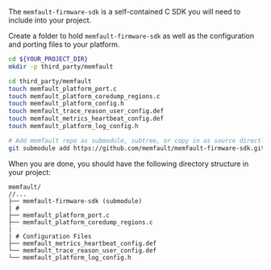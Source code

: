 The `memfault-firmware-sdk` is a self-contained C SDK you will need to include
into your project.

Create a folder to hold `memfault-firmware-sdk` as well as the configuration and
porting files to your platform.

```bash
cd ${YOUR_PROJECT_DIR}
mkdir -p third_party/memfault

cd third_party/memfault
touch memfault_platform_port.c
touch memfault_platform_coredump_regions.c
touch memfault_platform_config.h
touch memfault_trace_reason_user_config.def
touch memfault_metrics_heartbeat_config.def
touch memfault_platform_log_config.h

# Add memfault repo as submodule, subtree, or copy in as source directly
git submodule add https://github.com/memfault/memfault-firmware-sdk.git memfault-firmware-sdk
```

When you are done, you should have the following directory structure in your
project:

```
memfault/
//...
├── memfault-firmware-sdk (submodule)
| #
├── memfault_platform_port.c
├── memfault_platform_coredump_regions.c
|
| # Configuration Files
├── memfault_metrics_heartbeat_config.def
└── memfault_trace_reason_user_config.def
└── memfault_platform_log_config.h
```
